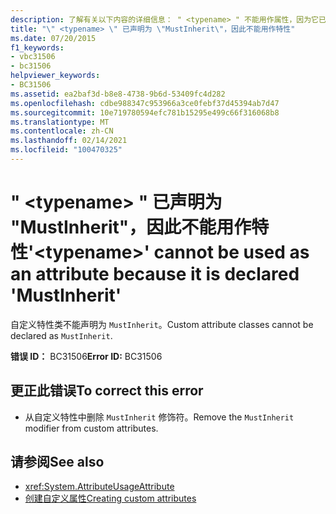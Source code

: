 ```yaml
---
description: 了解有关以下内容的详细信息： " <typename> " 不能用作属性，因为它已声明为 "MustInherit"
title: "\" <typename> \" 已声明为 \"MustInherit\"，因此不能用作特性"
ms.date: 07/20/2015
f1_keywords:
- vbc31506
- bc31506
helpviewer_keywords:
- BC31506
ms.assetid: ea2baf3d-b8e8-4738-9b6d-53409fc4d282
ms.openlocfilehash: cdbe988347c953966a3ce0febf37d45394ab7d47
ms.sourcegitcommit: 10e719780594efc781b15295e499c66f316068b8
ms.translationtype: MT
ms.contentlocale: zh-CN
ms.lasthandoff: 02/14/2021
ms.locfileid: "100470325"
---
```

# <a name="typename-cannot-be-used-as-an-attribute-because-it-is-declared-mustinherit"></a><span data-ttu-id="42b05-103">" \<typename> " 已声明为 "MustInherit"，因此不能用作特性</span><span class="sxs-lookup"><span data-stu-id="42b05-103">'\<typename>' cannot be used as an attribute because it is declared 'MustInherit'</span></span>

<span data-ttu-id="42b05-104">自定义特性类不能声明为 `MustInherit`。</span><span class="sxs-lookup"><span data-stu-id="42b05-104">Custom attribute classes cannot be declared as `MustInherit`.</span></span>  
  
 <span data-ttu-id="42b05-105">**错误 ID：** BC31506</span><span class="sxs-lookup"><span data-stu-id="42b05-105">**Error ID:** BC31506</span></span>  
  
## <a name="to-correct-this-error"></a><span data-ttu-id="42b05-106">更正此错误</span><span class="sxs-lookup"><span data-stu-id="42b05-106">To correct this error</span></span>  
  
- <span data-ttu-id="42b05-107">从自定义特性中删除 `MustInherit` 修饰符。</span><span class="sxs-lookup"><span data-stu-id="42b05-107">Remove the `MustInherit` modifier from custom attributes.</span></span>  
  
## <a name="see-also"></a><span data-ttu-id="42b05-108">请参阅</span><span class="sxs-lookup"><span data-stu-id="42b05-108">See also</span></span>

- <xref:System.AttributeUsageAttribute>
- [<span data-ttu-id="42b05-109">创建自定义属性</span><span class="sxs-lookup"><span data-stu-id="42b05-109">Creating custom attributes</span></span>](../programming-guide/concepts/attributes/creating-custom-attributes.md)
